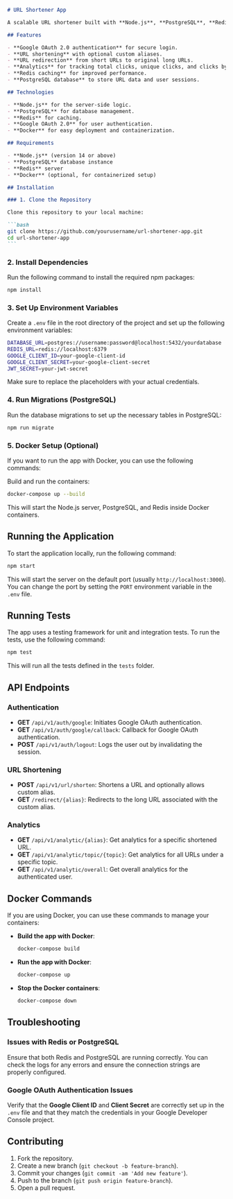 ````markdown
# URL Shortener App

A scalable URL shortener built with **Node.js**, **PostgreSQL**, **Redis**, and **Docker**. This app allows secure **Google OAuth 2.0 authentication**, **URL shortening**, **redirection**, and **detailed analytics tracking**. It uses **Redis** for caching to optimize performance and provides a simple, monolithic architecture for easy deployment and maintenance.

## Features

- **Google OAuth 2.0 authentication** for secure login.
- **URL shortening** with optional custom aliases.
- **URL redirection** from short URLs to original long URLs.
- **Analytics** for tracking total clicks, unique clicks, and clicks by date.
- **Redis caching** for improved performance.
- **PostgreSQL database** to store URL data and user sessions.

## Technologies

- **Node.js** for the server-side logic.
- **PostgreSQL** for database management.
- **Redis** for caching.
- **Google OAuth 2.0** for user authentication.
- **Docker** for easy deployment and containerization.

## Requirements

- **Node.js** (version 14 or above)
- **PostgreSQL** database instance
- **Redis** server
- **Docker** (optional, for containerized setup)

## Installation

### 1. Clone the Repository

Clone this repository to your local machine:

```bash
git clone https://github.com/yourusername/url-shortener-app.git
cd url-shortener-app
```
````

### 2. Install Dependencies

Run the following command to install the required npm packages:

```bash
npm install
```

### 3. Set Up Environment Variables

Create a `.env` file in the root directory of the project and set up the following environment variables:

```bash
DATABASE_URL=postgres://username:password@localhost:5432/yourdatabase
REDIS_URL=redis://localhost:6379
GOOGLE_CLIENT_ID=your-google-client-id
GOOGLE_CLIENT_SECRET=your-google-client-secret
JWT_SECRET=your-jwt-secret
```

Make sure to replace the placeholders with your actual credentials.

### 4. Run Migrations (PostgreSQL)

Run the database migrations to set up the necessary tables in PostgreSQL:

```bash
npm run migrate
```

### 5. Docker Setup (Optional)

If you want to run the app with Docker, you can use the following commands:

Build and run the containers:

```bash
docker-compose up --build
```

This will start the Node.js server, PostgreSQL, and Redis inside Docker containers.

## Running the Application

To start the application locally, run the following command:

```bash
npm start
```

This will start the server on the default port (usually `http://localhost:3000`). You can change the port by setting the `PORT` environment variable in the `.env` file.

## Running Tests

The app uses a testing framework for unit and integration tests. To run the tests, use the following command:

```bash
npm test
```

This will run all the tests defined in the `tests` folder.

## API Endpoints

### Authentication

- **GET** `/api/v1/auth/google`: Initiates Google OAuth authentication.
- **GET** `/api/v1/auth/google/callback`: Callback for Google OAuth authentication.
- **POST** `/api/v1/auth/logout`: Logs the user out by invalidating the session.

### URL Shortening

- **POST** `/api/v1/url/shorten`: Shortens a URL and optionally allows custom alias.
- **GET** `/redirect/{alias}`: Redirects to the long URL associated with the custom alias.

### Analytics

- **GET** `/api/v1/analytic/{alias}`: Get analytics for a specific shortened URL.
- **GET** `/api/v1/analytic/topic/{topic}`: Get analytics for all URLs under a specific topic.
- **GET** `/api/v1/analytic/overall`: Get overall analytics for the authenticated user.

## Docker Commands

If you are using Docker, you can use these commands to manage your containers:

- **Build the app with Docker**:
  ```bash
  docker-compose build
  ```
- **Run the app with Docker**:
  ```bash
  docker-compose up
  ```
- **Stop the Docker containers**:
  ```bash
  docker-compose down
  ```

## Troubleshooting

### Issues with Redis or PostgreSQL

Ensure that both Redis and PostgreSQL are running correctly. You can check the logs for any errors and ensure the connection strings are properly configured.

### Google OAuth Authentication Issues

Verify that the **Google Client ID** and **Client Secret** are correctly set up in the `.env` file and that they match the credentials in your Google Developer Console project.

## Contributing

1. Fork the repository.
2. Create a new branch (`git checkout -b feature-branch`).
3. Commit your changes (`git commit -am 'Add new feature'`).
4. Push to the branch (`git push origin feature-branch`).
5. Open a pull request.

